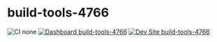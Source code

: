 # build-tools-4766

![CI none](https://img.shields.io/badge/ci-none-orange.svg)
[![Dashboard build-tools-4766](https://img.shields.io/badge/dashboard-build_tools_4766-yellow.svg)](https://dashboard.pantheon.io/sites/915b2c61-3213-4bb6-ade5-17cd700c5b22#dev/code)
[![Dev Site build-tools-4766](https://img.shields.io/badge/site-build_tools_4766-blue.svg)](http://dev-build-tools-4766.pantheonsite.io/)